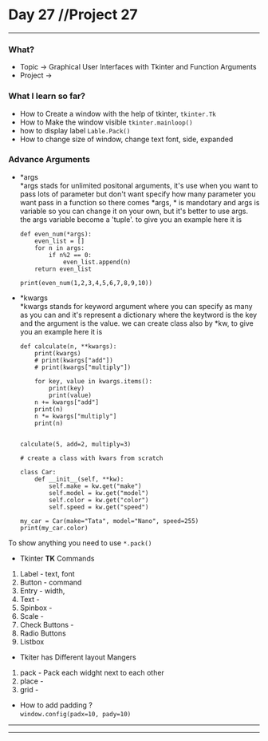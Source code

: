# Day 27 //Project 27

------
### What?
-   Topic -> Graphical User Interfaces with Tkinter and Function Arguments
- Project ->

### What I learn so far?
- How to Create a window with the help of tkinter, `tkinter.Tk`
- How to Make the window visible `tkinter.mainloop()`
- how to display label `Lable.Pack()`
- How to change size of window, change text font, side, expanded

### Advance Arguments  
- *args  
 *args stads for unlimited positonal arguments, it's use when you want to pass lots of parameter but don't want specify how many parameter you want pass in a function so there comes *args, * is mandotary and args is variable so you can change it on your own, but it's better to use args. the args variable become a 'tuple'.
to give you an example here it is 
    ```
    def even_num(*args):
        even_list = []
        for n in args:
            if n%2 == 0:
                even_list.append(n)
        return even_list

    print(even_num(1,2,3,4,5,6,7,8,9,10))
    ```

- *kwargs  
*kwargs stands for keyword argument where you can specify as many as you can and it's represent a dictionary where the keytword is the key and the argument is the value. we can create class also by *kw, to give you an example here it is 
    ```
    def calculate(n, **kwargs):
        print(kwargs)
        # print(kwargs["add"])
        # print(kwargs["multiply"])

        for key, value in kwargs.items():
            print(key)
            print(value)
        n += kwargs["add"]
        print(n)
        n *= kwargs["multiply"]
        print(n)


    calculate(5, add=2, multiply=3)
    ```


    ```
    # create a class with kwars from scratch

    class Car:
        def __init__(self, **kw):
            self.make = kw.get("make")
            self.model = kw.get("model")
            self.color = kw.get("color")
            self.speed = kw.get("speed")
        
    my_car = Car(make="Tata", model="Nano", speed=255)
    print(my_car.color)
    ```

To show anything you need to use `*.pack()`


- Tkinter **TK** Commands  
1. Label - text, font
2. Button - command
3. Entry - width,
4. Text -
5. Spinbox - 
6. Scale - 
7. Check Buttons - 
8. Radio Buttons 
9. Listbox


- Tkiter has Different layout Mangers
1. pack - Pack each widght next to each other 
2. place - 
3. grid - 

- How to add padding ?  
```window.config(padx=10, pady=10)```
---
---